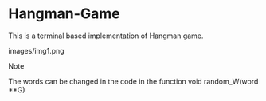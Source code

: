 # Hangman-Game

This is a terminal based implementation of Hangman game.

images/img1.png

> [!NOTE]
> The words can be changed in the code in the function void random_W(word **G)

